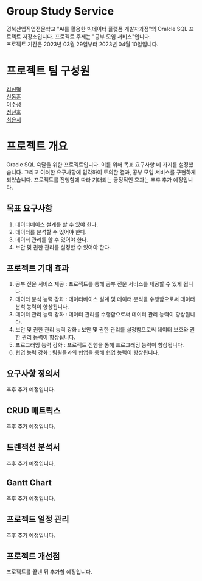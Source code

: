 # Group Study Service
경북산업직업전문학교 "AI를 활용한 빅데이터 플랫폼 개발자과정"의 Oralcle SQL 프로젝트 저장소입니다.
프로젝트 주제는 "공부 모임 서비스"입니다.  
프로젝트 기간은 2023년 03월 29일부터 2023년 04월 10일입니다.  

# 프로젝트 팀 구성원
[김신혁](https://github.com/909ma)  
[신동훈](https://github.com/Holorifle)  
[이수성](https://github.com/goal6722)  
[정선호](https://github.com/QQSUNH)  
[최은지](https://github.com/EunjiCh0i)  

# 프로젝트 개요  
Oracle SQL 숙달을 위한 프로젝트입니다.  이를 위해 목표 요구사항 네 가지를 설정했습니다. 그리고 이러한 요구사항에 입각하여 토의한 결과, 공부 모임 서비스를 구현하게 되었습니다. 
프로젝트를 진행함에 따라 기대되는 긍정적인 효과는 추후 추가 예정입니다.

## 목표 요구사항
1. 데이터베이스 설계를 할 수 있야 한다.  
2. 데이터를 분석할 수 있어야 한다.  
3. 데이터 관리를 할 수 있어야 한다.  
4. 보안 및 권한 관리를 설정할 수 있어야 한다.  

## 프로젝트 기대 효과
1. 공부 전문 서비스 제공 : 프로젝트를 통해 공부 전문 서비스를 제공할 수 있게 됩니다.
2. 데이터 분석 능력 강화 : 데이터베이스 설계 및 데이터 분석을 수행함으로써 데이터 분석 능력이 향상됩니다.
3. 데이터 관리 능력 강화 : 데이터 관리를 수행함으로써 데이터 관리 능력이 향상됩니다.
4. 보안 및 권한 관리 능력 강화 : 보안 및 권한 관리를 설정함으로써 데이터 보호와 권한 관리 능력이 향상됩니다.
5. 프로그래밍 능력 강화 : 프로젝트 진행을 통해 프로그래밍 능력이 향상됩니다.
6. 협업 능력 강화 : 팀원들과의 협업을 통해 협업 능력이 향상됩니다. 

## 요구사항 정의서
추후 추가 예정입니다.  

## CRUD 매트릭스
추후 추가 예정입니다.

## 트랜잭션 분석서
추후 추가 예정입니다.  

## Gantt Chart
추후 추가 예정입니다.

## 프로젝트 일정 관리
추후 추가 예정입니다.

## 프로젝트 개선점
프로젝트를 끝낸 뒤 추가할 예정입니다.
